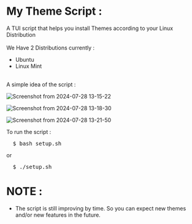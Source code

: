 # My Theme Script :
A TUI script that helps you install Themes according to your Linux Distribution
<br><br>
We Have 2 Distributions currently :
*   Ubuntu
*   Linux Mint
<br>
A simple idea of the script :
<br>

![Screenshot from 2024-07-28 13-15-22](https://github.com/user-attachments/assets/b4c02fbc-c5a5-4c27-8702-db5212f078eb)

![Screenshot from 2024-07-28 13-18-30](https://github.com/user-attachments/assets/b9b6d34f-23f5-4570-b186-c84f5ab71066)

![Screenshot from 2024-07-28 13-21-50](https://github.com/user-attachments/assets/f860e26c-6e22-47f8-b6e4-a9fba699bc04)


To run the script : 
<pre>
  $ bash setup.sh
</pre>
or
<pre>
  $ ./setup.sh
</pre>

# NOTE :
*   The script is still improving by time. So you can expect new themes and/or new features in the future.


